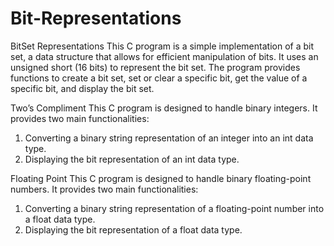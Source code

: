 # Bit-Representations

BitSet Representations
This C program is a simple implementation of a bit set, a data structure that allows for efficient manipulation of bits. It uses an unsigned short (16 bits) to represent the bit set. The program provides functions to create a bit set, set or clear a specific bit, get the value of a specific bit, and display the bit set.

Two’s Compliment
This C program is designed to handle binary integers. It provides two main functionalities:
1) Converting a binary string representation of an integer into an int data type.
2) Displaying the bit representation of an int data type.

Floating Point
This C program is designed to handle binary floating-point numbers. It provides two main functionalities:
1) Converting a binary string representation of a floating-point number into a float data type.
2) Displaying the bit representation of a float data type.
